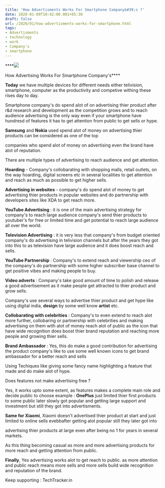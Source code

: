 ```yaml
---
title: 'How Advertisments Works For Smartphone Company&#39;s ?'
date: 2020-01-09T10:42:00.001+05:30
draft: false
url: /2020/01/how-advertisments-works-for-smartphone.html
tags: 
- Advertisments
- technology
- work
- Company's
- smartphone
---
```


 ****[![](https://lh3.googleusercontent.com/-dF-HOvY2AMc/Xha6AQetusI/AAAAAAAAArc/zgWRp8lkN7wRhePem7ovPeQ-LCanUab0QCLcBGAsYHQ/s1600/1578547709381005-0.png)](https://lh3.googleusercontent.com/-dF-HOvY2AMc/Xha6AQetusI/AAAAAAAAArc/zgWRp8lkN7wRhePem7ovPeQ-LCanUab0QCLcBGAsYHQ/s1600/1578547709381005-0.png) 

How Advertising Works For Smartphone Company's****

  

**Today** we have multiple devices for different needs either telivision, smartphone, computer as the productivity and competive withing these rises day to day.

  

Smartphone company's do spend alot of on advertising thier product after r&d research and development as the competition grows and to reach audience advertising is the only way even if your smartphone have hundresd of features it has to get attention from public to get sells or hype.

  

**Samsung** and **Nokia** used spend alot of money on advertising thier products can be considered as one of the top

companies who spend alot of money on advertising even the brand have alot of reputation.

  

There are multiple types of advertising to reach audience and get attention.

  

**Hoarding** - Company's collobarating with shopping malls, retail outlets, on the way hoarding, digital screens etc in several localities to get attention and reach as much as possible to get higher sells.

  

**Advertising in websites** - company's do spend alot of money to get advertising thier products in popular websites and do partnership with developers sites like XDA to get reach more.

  

**YouTube Advertising** : it is one of the main advertising strategy for company's to reach large audience company's send thier products to youtuber's for free or limited time and get potential to reach large audience all over the world.

  

**Television Advertising** : it is very less that company's from budget oriented company's do advertising in telivision channels but after the years they got into this to as television have large audience and it does boost reach and sells.

  

**YouTube Partnership** : Company's to extend reach and viewership ceo of the company's do partnership with some higher subscriber base channel to get positive vibes and making people to buy.

  

**Video adverts** : Company's take good amount of time to polish and release a good advertisement as it make people get attracted to thier product and grow sells.

  

Company's use several ways to advertise thier product and get hype like using digital india, **design** by some well know **artist** etc.

  

**Collobarating with celebrities** : Company's to even extend to reach alot more further, collobaring or partnership with celebrities and making advertising on them with alot of money reach alot of public as the icon that have wide recognition does boost thier brand reputation and reaching more people and growing thier sells.

  

**Brand Ambassador** : Yes, this do make a good contribution for advertising the product company's like to use some well known icons to get brand ambassador for a better reach and sells

  

Using Techiques like giving some fancy name highlighting a feature that made and do make alot of hype.

  

Does features not make advertising free ?

  

Yes, it works upto some extent, as features makes a complete main role and decide public to choose example : **OnePlus** just limited thier first products to some public later slowly got popular and getting large support and investment but still they got into advertisments.

  

**Same for Xiaomi**, Xiaomi doesn't advertised thier product at start and just limited to online sells evebbafter getting alot popular still they later got into

advertising thier products at large even after being no 1 for years in several markets.

  

As this thing becoming casual as more and more advertising products for more reach and getting attention from public.

  

**Finally**, Yes advertising works alot to get reach to public. as more attention and public reach means more sells and more sells build wide recognition and reputation of the brand.

  

Keep supporting : TechTracker.in
